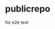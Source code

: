 # publicrepo
for e2e test



















































































































































































































































































































































































































































































































































































































































































































































































































































































































































































































































































































































































































































































































































































































































































































































































































































































































































































































































































































































































































































































































































































































































































































































































































































































































































































































































































































































































































